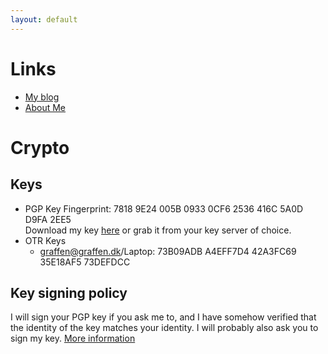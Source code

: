 ```yaml
---
layout: default
---
```


# Links

* [My blog](https://blog.graffen.dk)
* [About Me](https://about.me/graffen)

# Crypto

## Keys
* PGP Key Fingerprint: 7818 9E24 005B 0933 0CF6  2536 416C 5A0D D9FA 2EE5  
Download my key [here](graffen.asc) or grab it from your key server of choice.
* OTR Keys
  * graffen@graffen.dk/Laptop: 73B09ADB A4EFF7D4 42A3FC69 35E18AF5 73DEFDCC

## Key signing policy
I will sign your PGP key if you ask me to, and I have somehow verified that the identity of the key matches your
identity. I will probably also ask you to sign my key. [More information](https://blog.graffen.dk/KeySigningPolicy)